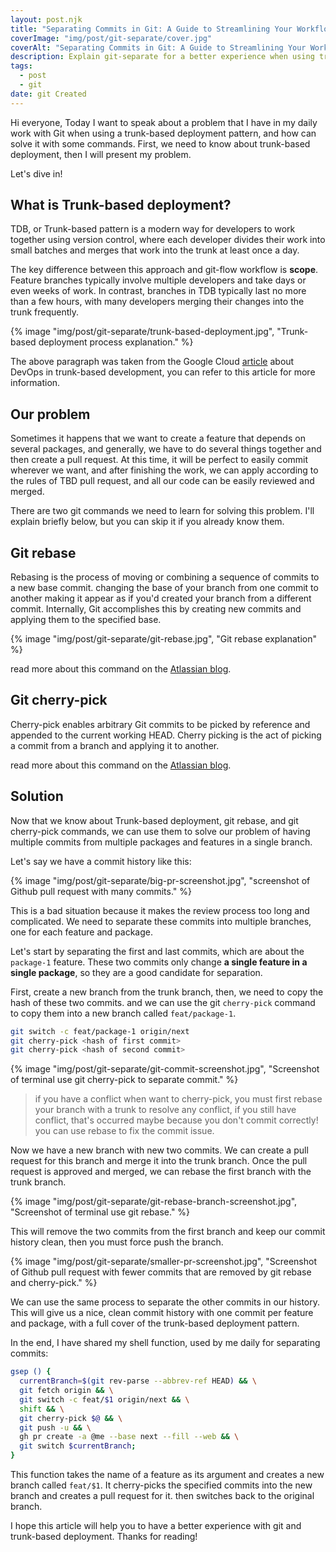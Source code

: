 ```yaml
---
layout: post.njk
title: "Separating Commits in Git: A Guide to Streamlining Your Workflow"
coverImage: "img/post/git-separate/cover.jpg"
coverAlt: "Separating Commits in Git: A Guide to Streamlining Your Workflow"
description: Explain git-separate for a better experience when using trunk-based deployment.
tags:
  - post
  - git
date: git Created
---
```


Hi everyone,
Today I want to speak about a problem that I have in my daily work with Git when using a trunk-based deployment pattern, and how can solve it with some commands.
First, we need to know about trunk-based deployment, then I will present my problem.

Let's dive in!

## What is Trunk-based deployment?

TDB, or Trunk-based pattern is a modern way for developers to work together using version control, where each developer divides their work into small batches and merges that work into the trunk at least once a day.

The key difference between this approach and git-flow workflow is **scope**.
Feature branches typically involve multiple developers and take days or even weeks of work. In contrast, branches in TDB typically last no more than a few hours, with many developers merging their changes into the trunk frequently.

{% image "img/post/git-separate/trunk-based-deployment.jpg", "Trunk-based deployment process explanation." %}

The above paragraph was taken from the Google Cloud [article](https://cloud.google.com/architecture/devops/devops-tech-trunk-based-development) about DevOps in trunk-based development, you can refer to this article for more information.

## Our problem

Sometimes it happens that we want to create a feature that depends on several packages, and generally, we have to do several things together and then create a pull request.
At this time, it will be perfect to easily commit wherever we want, and after finishing the work, we can apply according to the rules of TBD pull request, and all our code can be easily reviewed and merged.

There are two git commands we need to learn for solving this problem. I'll explain briefly below, but you can skip it if you already know them.

## Git rebase

Rebasing is the process of moving or combining a sequence of commits to a new base commit. changing the base of your branch from one commit to another making it appear as if you'd created your branch from a different commit. Internally, Git accomplishes this by creating new commits and applying them to the specified base.

{% image "img/post/git-separate/git-rebase.jpg", "Git rebase explanation" %}

read more about this command on the [Atlassian blog](https://www.atlassian.com/git/tutorials/rewriting-history/git-rebase).

## Git cherry-pick

Cherry-pick enables arbitrary Git commits to be picked by reference and appended to the current working HEAD. Cherry picking is the act of picking a commit from a branch and applying it to another.

read more about this command on the [Atlassian blog](https://www.atlassian.com/git/tutorials/cherry-pick).

## Solution

Now that we know about Trunk-based deployment, git rebase, and git cherry-pick commands, we can use them to solve our problem of having multiple commits from multiple packages and features in a single branch.

Let's say we have a commit history like this:

{% image "img/post/git-separate/big-pr-screenshot.jpg", "screenshot of Github pull request with many commits." %}

This is a bad situation because it makes the review process too long and complicated. We need to separate these commits into multiple branches, one for each feature and package.

Let's start by separating the first and last commits, which are about the `package-1` feature. These two commits only change **a single feature in a single package**, so they are a good candidate for separation.

First, create a new branch from the trunk branch, then, we need to copy the hash of these two commits. and we can use the git `cherry-pick` command to copy them into a new branch called `feat/package-1`.

```sh
git switch -c feat/package-1 origin/next
git cherry-pick <hash of first commit>
git cherry-pick <hash of second commit>
```

{% image "img/post/git-separate/git-commit-screenshot.jpg", "Screenshot of terminal use git cherry-pick to separate commit." %}

> if you have a conflict when want to cherry-pick, you must first rebase your branch with a trunk to resolve any conflict, if you still have conflict, that's occurred maybe because you don't commit correctly! you can use rebase to fix the commit issue.

Now we have a new branch with new two commits. We can create a pull request for this branch and merge it into the trunk branch.
Once the pull request is approved and merged, we can rebase the first branch with the trunk branch.

{% image "img/post/git-separate/git-rebase-branch-screenshot.jpg", "Screenshot of terminal use git rebase." %}

This will remove the two commits from the first branch and keep our commit history clean, then you must force push the branch.

{% image "img/post/git-separate/smaller-pr-screenshot.jpg", "Screenshot of Github pull request with fewer commits that are removed by git rebase and cherry-pick." %}

We can use the same process to separate the other commits in our history. This will give us a nice, clean commit history with one commit per feature and package, with a full cover of the trunk-based deployment pattern.

In the end, I have shared my shell function, used by me daily for separating commits:

```sh
gsep () {
  currentBranch=$(git rev-parse --abbrev-ref HEAD) && \
  git fetch origin && \
  git switch -c feat/$1 origin/next && \
  shift && \
  git cherry-pick $@ && \
  git push -u && \
  gh pr create -a @me --base next --fill --web && \
  git switch $currentBranch;
}
```

This function takes the name of a feature as its argument and creates a new branch called `feat/$1`. It cherry-picks the specified commits into the new branch and creates a pull request for it. then switches back to the original branch.

I hope this article will help you to have a better experience with git and trunk-based deployment.
Thanks for reading!
